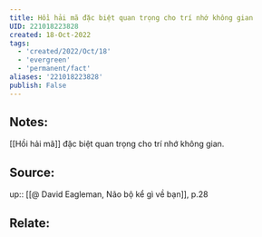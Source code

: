 ```yaml
---
title: Hồi hải mã đặc biệt quan trọng cho trí nhớ không gian
UID: 221018223828
created: 18-Oct-2022
tags:
  - 'created/2022/Oct/18'
  - 'evergreen'
  - 'permanent/fact'
aliases: '221018223828'
publish: False
---
```

## Notes:
[[Hồi hải mã]] đặc biệt quan trọng cho trí nhớ không gian.

## Source:
up:: [[@ David Eagleman, Não bộ kể gì về bạn]], p.28

## Relate:

